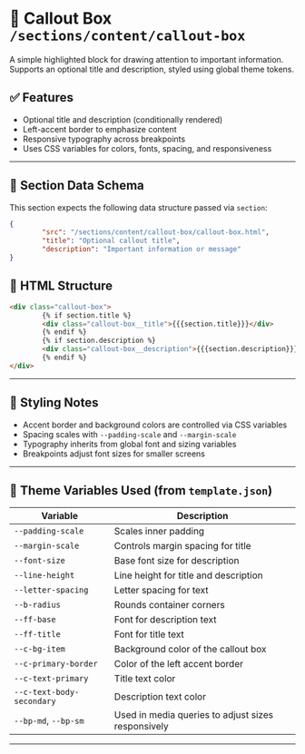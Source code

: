 # 📂 Callout Box `/sections/content/callout-box`

A simple highlighted block for drawing attention to important information.
Supports an optional title and description, styled using global theme tokens.

## ✅ Features

-   Optional title and description (conditionally rendered)
-   Left-accent border to emphasize content
-   Responsive typography across breakpoints
-   Uses CSS variables for colors, fonts, spacing, and responsiveness

---

## 🧾 Section Data Schema

This section expects the following data structure passed via `section`:

```json
{
        "src": "/sections/content/callout-box/callout-box.html",
        "title": "Optional callout title",
        "description": "Important information or message"
}
```

## 🧱 HTML Structure

```html
<div class="callout-box">
        {% if section.title %}
        <div class="callout-box__title">{{{section.title}}}</div>
        {% endif %}
        {% if section.description %}
        <div class="callout-box__description">{{{section.description}}}</div>
        {% endif %}
</div>
```

---

## 🎨 Styling Notes

-   Accent border and background colors are controlled via CSS variables
-   Spacing scales with `--padding-scale` and `--margin-scale`
-   Typography inherits from global font and sizing variables
-   Breakpoints adjust font sizes for smaller screens

---

## 🧩 Theme Variables Used (from `template.json`)

| Variable                        | Description                                        |
| ------------------------------- | -------------------------------------------------- |
| `--padding-scale`               | Scales inner padding                               |
| `--margin-scale`                | Controls margin spacing for title                  |
| `--font-size`                   | Base font size for description                     |
| `--line-height`                 | Line height for title and description              |
| `--letter-spacing`              | Letter spacing for text                            |
| `--b-radius`                    | Rounds container corners                           |
| `--ff-base`                     | Font for description text                          |
| `--ff-title`                    | Font for title text                                |
| `--c-bg-item`                   | Background color of the callout box                |
| `--c-primary-border`            | Color of the left accent border                    |
| `--c-text-primary`              | Title text color                                   |
| `--c-text-body-secondary`       | Description text color                             |
| `--bp-md`, `--bp-sm`            | Used in media queries to adjust sizes responsively |

---
